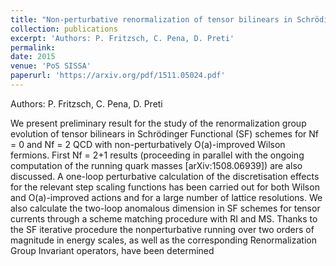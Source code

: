 ```yaml
---
title: "Non-perturbative renormalization of tensor bilinears in Schrödinger Functional schemes"
collection: publications
excerpt: 'Authors: P. Fritzsch, C. Pena, D. Preti'
permalink: 
date: 2015
venue: 'PoS SISSA'
paperurl: 'https://arxiv.org/pdf/1511.05024.pdf'
---
```

Authors: P. Fritzsch, C. Pena, D. Preti

We present preliminary result for the study of the renormalization group evolution of tensor bilinears in Schrödinger Functional (SF) schemes for Nf = 0 and Nf = 2 QCD with non-perturbatively
O(a)-improved Wilson fermions. First Nf = 2+1 results (proceeding in parallel with the ongoing computation of the running quark masses [arXiv:1508.06939]) are also discussed. A one-loop perturbative calculation of the discretisation effects for the relevant step scaling functions has been carried
out for both Wilson and O(a)-improved actions and for a large number of lattice resolutions.
We also calculate the two-loop anomalous dimension in SF schemes for tensor currents through
a scheme matching procedure with RI and MS. Thanks to the SF iterative procedure the nonperturbative running over two orders of magnitude in energy scales, as well as the corresponding
Renormalization Group Invariant operators, have been determined


